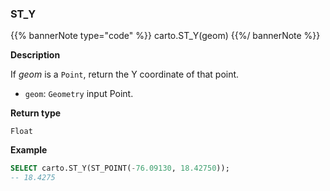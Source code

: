 ### ST_Y

{{% bannerNote type="code" %}}
carto.ST_Y(geom)
{{%/ bannerNote %}}

**Description**

If _geom_ is a `Point`, return the Y coordinate of that point.

* `geom`: `Geometry` input Point.

**Return type**

`Float`

**Example**

```sql
SELECT carto.ST_Y(ST_POINT(-76.09130, 18.42750));
-- 18.4275
```

